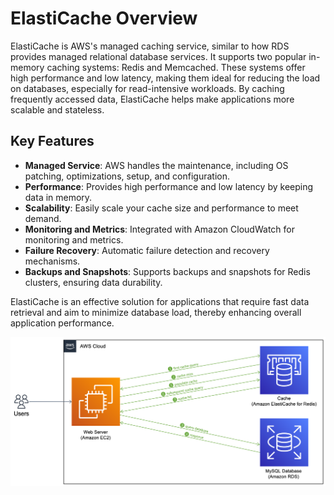 # ElastiCache Overview

ElastiCache is AWS's managed caching service, similar to how RDS provides managed relational database services. It supports two popular in-memory caching systems: Redis and Memcached. These systems offer high performance and low latency, making them ideal for reducing the load on databases, especially for read-intensive workloads. By caching frequently accessed data, ElastiCache helps make applications more scalable and stateless.

## Key Features

- **Managed Service**: AWS handles the maintenance, including OS patching, optimizations, setup, and configuration.
- **Performance**: Provides high performance and low latency by keeping data in memory.
- **Scalability**: Easily scale your cache size and performance to meet demand.
- **Monitoring and Metrics**: Integrated with Amazon CloudWatch for monitoring and metrics.
- **Failure Recovery**: Automatic failure detection and recovery mechanisms.
- **Backups and Snapshots**: Supports backups and snapshots for Redis clusters, ensuring data durability.

ElastiCache is an effective solution for applications that require fast data retrieval and aim to minimize database load, thereby enhancing overall application performance.

![ElastiCache](../resources/images/elasticache.png)